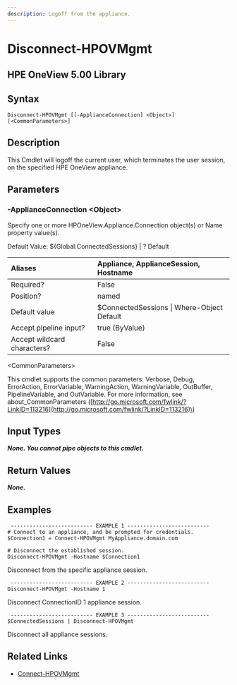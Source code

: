 ```yaml
---
description: Logoff from the appliance.
---
```


# Disconnect-HPOVMgmt

## HPE OneView 5.00 Library

## Syntax

```text
Disconnect-HPOVMgmt [[-ApplianceConnection] <Object>] [<CommonParameters>]
```

## Description

This Cmdlet will logoff the current user, which terminates the user session, on the specified HPE OneView appliance.

## Parameters

### -ApplianceConnection &lt;Object&gt;

Specify one or more HPOneView.Appliance.Connection object\(s\) or Name property value\(s\).

Default Value: ${Global:ConnectedSessions} \| ? Default

| Aliases | Appliance, ApplianceSession, Hostname |
| :--- | :--- |
| Required? | False |
| Position? | named |
| Default value | $ConnectedSessions \| Where-Object Default |
| Accept pipeline input? | true \(ByValue\) |
| Accept wildcard characters? | False |

&lt;CommonParameters&gt;

This cmdlet supports the common parameters: Verbose, Debug, ErrorAction, ErrorVariable, WarningAction, WarningVariable, OutBuffer, PipelineVariable, and OutVariable. For more information, see about\_CommonParameters \([http://go.microsoft.com/fwlink/?LinkID=113216](http://go.microsoft.com/fwlink/?LinkID=113216)\)

## Input Types

_**None. You cannot pipe objects to this cmdlet.**_

## Return Values

_**None.**_

## Examples

```text
 -------------------------- EXAMPLE 1 --------------------------
# Connect to an appliance, and be prompted for credentials.
$Connection1 = Connect-HPOVMgmt MyAppliance.domain.com

# Disconnect the established session.
Disconnect-HPOVMgmt -Hostname $Connection1
```

Disconnect from the specific appliance session.

```text
 -------------------------- EXAMPLE 2 --------------------------
Disconnect-HPOVMgmt -Hostname 1
```

Disconnect ConnectionID 1 appliance session.

```text
 -------------------------- EXAMPLE 3 --------------------------
$ConnectedSessions | Disconnect-HPOVMgmt
```

Disconnect all appliance sessions.

## Related Links

* [Connect-HPOVMgmt ](library/connect-hpovmgmt.md#hpe-oneview-5-00-library)

